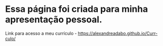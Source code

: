 # Essa página foi criada para minha apresentação pessoal.

Link para acesso a meu currículo - https://alexandreadabo.github.io/Curr-culo/
